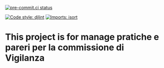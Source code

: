 
[![pre-commit.ci status](https://results.pre-commit.ci/badge/github/massimilianoporzio/pratiche-pareri/main.svg?badge_token=JwfOLRFsSzOpx0JdGaGzMw)](https://results.pre-commit.ci/latest/github/massimilianoporzio/pratiche-pareri/main?badge_token=JwfOLRFsSzOpx0JdGaGzMw)

[![Code style: djlint](https://img.shields.io/badge/html%20style-djlint-blue.svg)](https://www.djlint.com) [![Imports: isort](https://img.shields.io/badge/%20imports-isort-%231674b1?style=flat&labelColor=ef8336)](https://pycqa.github.io/isort/)

# This project is for manage pratiche e pareri per la commissione di Vigilanza

